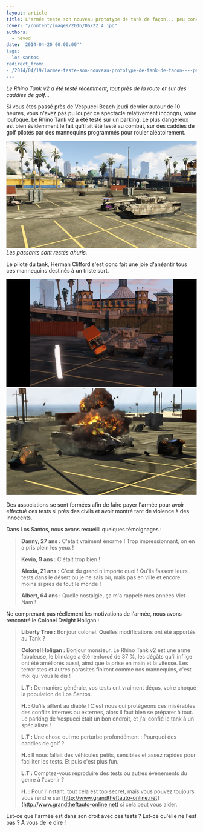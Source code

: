 ```yaml
---
layout: article
title: L'armée teste son nouveau prototype de tank de façon... peu conventionnelle
cover: "/content/images/2016/06/22_4.jpg"
authors:
  - nevod
date: '2014-04-20 00:00:00''
tags:
- los-santos
redirect_from:
- /2014/04/19/larmee-teste-son-nouveau-prototype-de-tank-de-facon----peu-conventionnelle
---
```


_Le Rhino Tank v2 a été testé récemment, tout près de la route et sur des caddies de golf..._

Si vous êtes passé près de Vespucci Beach jeudi dernier autour de 10 heures, vous n'avez pas pu louper ce spectacle relativement incongru, voire loufoque. Le Rhino Tank v2 a été testé sur un parking. Le plus dangereux est bien évidemment le fait qu'il ait été testé au combat, sur des caddies de golf pilotés par des mannequins programmés pour rouler aléatoirement.

![Les passants sont restés ahuris.](/content/images/2016/06/22_3.jpg)
_Les passants sont restés ahuris._

Le pilote du tank, Herman Clifford s'est donc fait une joie d'anéantir tous ces mannequins destinés à un triste sort.

![](/content/images/2016/06/22_5.jpg)
![](/content/images/2016/06/22_2.jpg)

Des associations se sont formées afin de faire payer l'armée pour avoir effectué ces tests si près des civils et avoir montré tant de violence à des innocents.

Dans Los Santos, nous avons recueilli quelques témoignages :

> **Danny, 27 ans :** C'était vraiment énorme ! Trop impressionnant, on en a pris plein les yeux !
> 
> **Kevin, 9 ans :** C'était trop bien !
> 
> **Alexia, 21 ans :** C'est du grand n'importe quoi ! Qu'ils fassent leurs tests dans le désert ou je ne sais où, mais pas en ville et encore moins si près de tout le monde !
> 
> **Albert, 64 ans :** Quelle nostalgie, ça m'a rappelé mes années Viet-Nam !

Ne comprenant pas réellement les motivations de l'armée, nous avons rencontré le Colonel Dwight Holigan :

> **Liberty Tree :** Bonjour colonel. Quelles modifications ont été apportés au Tank ?
> 
> **Colonel Holigan :** Bonjour monsieur. Le Rhino Tank v2 est une arme fabuleuse, le blindage a été renforcé de 37 %, les dégâts qu'il inflige ont été améliorés aussi, ainsi que la prise en main et la vitesse. Les terroristes et autres parasites finiront comme nos mannequins, c'est moi qui vous le dis !
> 
> **L.T :** De manière générale, vos tests ont vraiment déçus, voire choqué la population de Los Santos.
> 
> **H. :** Qu'ils aillent au diable ! C'est nous qui protégeons ces misérables des conflits internes ou externes, alors il faut bien se préparer à tout. Le parking de Vespucci était un bon endroit, et j'ai confié le tank à un spécialiste !
> 
> **L.T :** Une chose qui me perturbe profondément : Pourquoi des caddies de golf ?
> 
> **H. :** Il nous fallait des véhicules petits, sensibles et assez rapides pour faciliter les tests. Et puis c'est plus fun.
> 
> **L.T :** Comptez-vous reproduire des tests ou autres événements du genre à l'avenir ?
> 
> **H. :** Pour l'instant, tout cela est top secret, mais vous pouvez toujours vous rendre sur [http://www.grandtheftauto-online.net](http://www.grandtheftauto-online.net) si cela peut vous aider.

Est-ce que l'armée est dans son droit avec ces tests ? Est-ce qu'elle ne l'est pas ? A vous de le dire !
